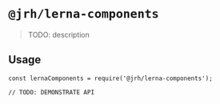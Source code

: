 # `@jrh/lerna-components`

> TODO: description

## Usage

```
const lernaComponents = require('@jrh/lerna-components');

// TODO: DEMONSTRATE API
```
